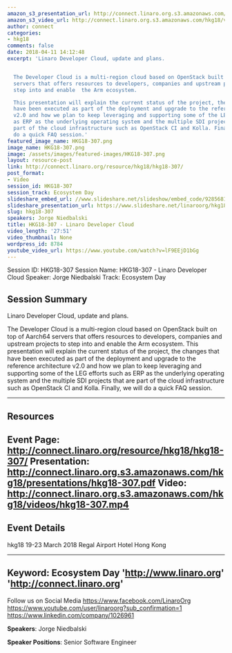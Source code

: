 ```yaml
---
amazon_s3_presentation_url: http://connect.linaro.org.s3.amazonaws.com/hkg18/presentations/hkg18-307.pdf
amazon_s3_video_url: http://connect.linaro.org.s3.amazonaws.com/hkg18/videos/hkg18-307.mp4
author: connect
categories:
- hkg18
comments: false
date: 2018-04-11 14:12:48
excerpt: 'Linaro Developer Cloud, update and plans.


  The Developer Cloud is a multi-region cloud based on OpenStack built on top of Aarch64
  servers that offers resources to developers, companies and upstream projects to
  step into and enable  the Arm ecosystem.

  This presentation will explain the current status of the project, the changes that
  have been executed as part of the deployment and upgrade to the reference architecture
  v2.0 and how we plan to keep leveraging and supporting some of the LEG efforts such
  as ERP as the underlying operating system and the multiple SDI projects that are
  part of the cloud infrastructure such as OpenStack CI and Kolla. Finally, we will
  do a quick FAQ session.'
featured_image_name: HKG18-307.png
image_name: HKG18-307.png
image: /assets/images/featured-images/HKG18-307.png
layout: resource-post
link: http://connect.linaro.org/resource/hkg18/hkg18-307/
post_format:
- Video
session_id: HKG18-307
session_track: Ecosystem Day
slideshare_embed_url: //www.slideshare.net/slideshow/embed_code/92856818
slideshare_presentation_url: https://www.slideshare.net/linaroorg/hkg18307-linaro-developer-cloud
slug: hkg18-307
speakers: Jorge Niedbalski
title: HKG18-307 - Linaro Developer Cloud
video_length: '27:51'
video_thumbnail: None
wordpress_id: 8784
youtube_video_url: https://www.youtube.com/watch?v=lF9EEjD1bGg
---
```


Session ID: HKG18-307
Session Name: HKG18-307 - Linaro Developer Cloud
Speaker: Jorge Niedbalski
Track: Ecosystem Day


## Session Summary
Linaro Developer Cloud, update and plans.

The Developer Cloud is a multi-region cloud based on OpenStack built on top of Aarch64 servers that offers resources to developers, companies and upstream projects to step into and enable  the Arm ecosystem.
This presentation will explain the current status of the project, the changes that have been executed as part of the deployment and upgrade to the reference architecture v2.0 and how we plan to keep leveraging and supporting some of the LEG efforts such as ERP as the underlying operating system and the multiple SDI projects that are part of the cloud infrastructure such as OpenStack CI and Kolla. Finally, we will do a quick FAQ session.

---------------------------------------------------
## Resources
Event Page: http://connect.linaro.org/resource/hkg18/hkg18-307/
Presentation: http://connect.linaro.org.s3.amazonaws.com/hkg18/presentations/hkg18-307.pdf
Video: http://connect.linaro.org.s3.amazonaws.com/hkg18/videos/hkg18-307.mp4
 ---------------------------------------------------
## Event Details
hkg18
19-23 March 2018
Regal Airport Hotel Hong Kong

---------------------------------------------------
Keyword: Ecosystem Day
'http://www.linaro.org'
'http://connect.linaro.org'
---------------------------------------------------
Follow us on Social Media
https://www.facebook.com/LinaroOrg
https://www.youtube.com/user/linaroorg?sub_confirmation=1
https://www.linkedin.com/company/1026961

**Speakers**: Jorge Niedbalski

**Speaker Positions**: Senior Software Engineer
